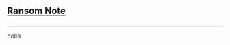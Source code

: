 <h2><a href="https://leetcode.com/problems/ransom-note/submissions/857909673/?envType=study-plan&id=data-structure-i">Ransom Note</a></h2><h3></h3><hr>hello